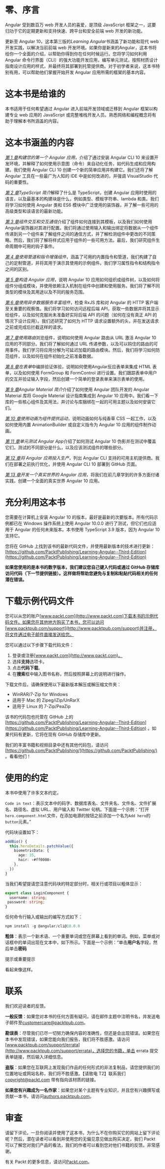# 零、序言

Angular 受到数百万 web 开发人员的喜爱，是顶级 JavaScript 框架之一，这要归功于它的定期更新和支持快速、跨平台和安全前端 web 开发的新功能。

更新至 Angular 10，这本第三版的*Learning Angular*书涵盖了新功能和现代 web 开发实践，以解决当前前端 web 开发环境。如果你是新来的Angular，这本书将给你一个全面的介绍，以帮助你得到你在任何时候运行。您将学习如何利用 Angular 命令行界面（CLI）的强大功能开发应用，编写单元测试，按照材质设计指南设计应用的样式，并最终将其部署到托管提供商。对于初学者来说，这本书特别有用，可以帮助他们掌握开始开发 Angular 应用所需的框架的基本内容。

# 这本书是给谁的

本书适用于任何希望通过 Angular 进入前端开发领域或迁移到 Angular 框架以构建专业 web 应用的 JavaScript 或完整堆栈开发人员。熟悉网络和编程概念将有助于理解本书所涵盖的内容。

# 这本书涵盖的内容

[*第 1 章*](01.html#_idTextAnchor015)*构建您的第一个 Angular 应用*，介绍了通过安装 Angular CLI 10 来设置开发环境，并解释了如何使用示意图（命令）来自动化任务，如代码生成和应用构建。我们使用 Angular CLI 10 创建一个新的简单应用并构建它。我们还将了解 Angular 工具在一些最广为人知的 IDE 中是如何改进的，并强调 VisualStudio 代码的重要性。

[*第 2 章*](02.html#_idTextAnchor050)*TypeScript 简介*解释了什么是 TypeScript，创建 Angular 应用时使用的语言，以及最基本的构建块是什么，例如类型、模板字符串、lambda 和类。我们将学习如何使用 Angular 类和 ES6 模块中广泛使用的装饰器，并了解一些可用的高级类型和该语言的最新功能。

[*第 3 章*](03.html#_idTextAnchor092)*组件交互和交互通信*介绍了组件如何连接到其模板，以及我们如何使用Angular装饰器对其进行配置。我们将通过使用输入和输出绑定将数据从一个组件传递到另一个组件来了解组件之间的通信方式，并了解检测组件中更改的不同策略。然后，我们将了解将样式应用于组件的一些可用方法。最后，我们研究组件生命周期中可用的钩子事件。

[*第 4 章*](04.html#_idTextAnchor113)*使用管道和指令增强组件*，涵盖了可用的内置指令和管道，我们构建了自己的定制管道，并将其用于演示其使用的示例组件。我们学习属性指令和结构指令之间的区别。

[*第 5 章*](05.html#_idTextAnchor129)*构造 Angular 应用*，说明 Angular 10 应用如何组织成组件树，以及如何将组件分组成模块，并使用依赖注入机制在组件中创建和使用服务。我们将了解不同类型的模块及其用途以及不同的服务范围。

[*第 6 章*](06.html#_idTextAnchor149)*使用异步数据服务丰富组件*，检查 RxJS 库和对 Angular 的 HTTP 客户端至关重要的观察值。我们将学习如何访问远程后端 API，获取一些数据并将其显示给组件，以及如何克服尚未准备好实际后端 API 的问题（如何在没有真正 API 的情况下设计应用）。我们还研究了如何为 HTTP 请求设置额外的头，并在发送请求之前或完成后拦截这样的请求。

[*第 7 章*](07.html#_idTextAnchor168)*使用路由*浏览组件，说明如何使用 Angular 路由从 URL 激活 Angular 10 应用的不同部分。我们将了解如何通过 URL 传递参数，以及可以钩住的路由的可用事件。我们学习将应用分解为可延迟加载的路由模块。然后，我们将学习如何防范组件，以及如何在组件初始化之前准备数据。

[*第 8 章*](08.html#_idTextAnchor197)*在表单*中编排验证体验，说明如何使用Angular反应表单来集成 HTML 表单，以及如何使用 FormGroup 和 FormControl 进行设置。我们跟踪表单中用户的交互并验证输入字段，然后创建一个简单的登录表单来演示表单的使用。

[*第 9 章*](09.html#_idTextAnchor212)*Angular Material 简介*介绍了如何使用 Angular 团队开发的 Angular Material 库将 Google Material 设计指南集成到 Angular 10 应用中。我们看一下库的一些核心组件及其用法，并讨论与库捆绑在一起的可用主题以及如何安装它们。

[*第 10 章*](10.html#_idTextAnchor234)*使用动画为组件提供运动*，说明动画如何与纯香草 CSS 一起工作，以及如何使用内置 AnimationBuilder 或自定义指令为 Angular 10 应用的组件制作动画。

[*第 11 章*](11.html#_idTextAnchor244)*单元测试 Angular App*介绍了如何测试 Angular 10 伪影并在测试中覆盖它们，测试的不同部分是什么，以及应该测试组件的哪些部分。

[*第 12 章*](12.html#_idTextAnchor268)*将 Angular 应用投入生产*，列出 Angular CLI 支持的可用主机提供商。我们在部署之前执行优化，并使用 Angular CLI 10 部署到 GitHub 页面。

[*第 13 章*](13.html#_idTextAnchor275)*开发一个真实世界的 Angular 应用*，将我们在前几章学到的许多方面付诸实践，创建一个全面的真实世界 Angular 10 应用。

# 充分利用这本书

您需要在计算机上安装 Angular 10 的版本，最好是最新的次要版本。所有代码示例都已在 Windows 操作系统上使用 Angular 10.0.0 进行了测试，但它们也应适用于 Angular 的任何未来版本。本书使用 TypeScript 3.9 版本，因为 Angular 10 支持它。

您将在 GitHub 上找到该书的最新代码文件，并使用最新版本的技术进行更新：[https://github.com/PacktPublishing/Learning-Angular--Third-Edition](https://github.com/PacktPublishing/Learning-Angular--Third-Edition)

**如果您使用的是本书的数字版本，我们建议您自己键入代码或通过 GitHub 存储库访问代码（下一节提供链接）。这样做将帮助您避免与复制和粘贴代码相关的任何潜在错误。**

# 下载示例代码文件

您可以从您的账户[www.packt.com](http://www.packt.com)下载本书的示例代码文件。如果您在其他地方购买了本书，您可以访问[www.packtpub.com/support](http://www.packtpub.com/support)并注册，将文件通过电子邮件直接发送给您。

您可以通过以下步骤下载代码文件：

1.  登录或注册[www.packt.com](http://www.packt.com)。
2.  选择**支持**选项卡。
3.  点击**代码下载**。
4.  在**搜索**框中输入图书名称，然后按照屏幕上的说明进行操作。

下载文件后，请确保使用以下最新版本解压或解压缩文件夹：

*   WinRAR/7-Zip for Windows
*   适用于 Mac 的 Zipeg/iZip/UnRarX
*   适用于 Linux 的 7-Zip/PeaZip

该书的代码包也托管在 GitHub 上的[https://github.com/PacktPublishing/Learning-Angular--Third-Edition](https://github.com/PacktPublishing/Learning-Angular--Third-Edition) 。如果代码有更新，它将在现有 GitHub 存储库中更新。

我们的丰富书籍和视频目录中还有其他代码包，请访问[https://github.com/PacktPublishing/](https://github.com/PacktPublishing/) 。看看他们！

# 使用的约定

本书中使用了许多文本约定。

`Code in text`：表示文本中的码字、数据库表名、文件夹名、文件名、文件扩展名、路径名、虚拟 URL、用户输入和 Twitter 句柄。下面是一个示例：“打开`hero.component.html`文件，在添加电源的按钮之前添加一个名为`Add hero`的`button`元素。”

代码块设置如下：

```ts
addBio() {
  this.heroDetails.patchValue({
    biometricData: {
      age: 35,
      hair: ‹#ff0000›
    },
  })
}
```

当我们希望提请您注意代码块的特定部分时，相关行或项目以粗体显示：

```ts
export class LoginComponent {
  username: string;
 password: string;
}
```

任何命令行输入或输出的编写方式如下：

```ts
npm install -g @angular/cli@10.0.0
```

**粗体**：表示一个新术语、一个重要单词或您在屏幕上看到的单词。例如，菜单或对话框中的单词出现在文本中，如下所示。下面是一个示例：“单击**用户名**字段，然后单击**密码**

提示或重要提示

看起来像这样。

# 联系

我们欢迎读者的反馈。

**一般反馈**：如果您对本书的任何方面有疑问，请在邮件主题中注明书名，并发送电子邮件至[customercare@packtpub.com](mailto:customercare@packtpub.com)。

**勘误表**：尽管我们已尽一切努力确保内容的准确性，但还是会出现错误。如果您在本书中发现错误，如果您能向我们报告，我们将不胜感激。请访问[www.packtpub.com/support/errata](http://www.packtpub.com/support/errata)，选择您的书籍，单击 errata 提交表单链接，然后输入详细信息。

**盗版**：如果您在互联网上发现我们作品的任何形式的非法复制品，请您提供我们的位置地址或网站名称，我们将不胜感激。【请致电 T2】联系我们 copyright@packt.com 带有指向该材质的链接。

**如果您有兴趣成为一名作家**：如果您对某个主题有专业知识，并且您有兴趣撰写或贡献一本书，请访问[authors.packtpub.com](http://authors.packtpub.com)。

# 审查

请留下评论。一旦你阅读并使用了这本书，为什么不在你购买它的网站上留下评论呢？然后，潜在读者可以看到并使用您的无偏见意见做出购买决定，我们 Packt 可以了解您对我们产品的看法，我们的作者可以看到您对他们书籍的反馈。非常感谢。

有关 Packt 的更多信息，请访问[Packt.com](http://packt.com)。
